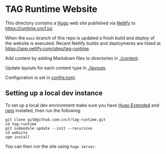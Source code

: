 # TAG Runtime Website

This directory contains a [Hugo](https://gohugo.io) web site published via [Netlify](https://www.netlify.com/) to <https://runtime.cncf.io/>.

When the `main` branch of this repo is updated a fresh build and deploy of the website is executed. Recent Netlify builds and deployments are listed at <https://app.netlify.com/sites/tag-runtime>.

Add content by adding Markdown files to directories in [./content](./content).

Update layouts for each content type in [./layouts](./layouts/).

Configuration is set in [config.toml](./config.toml).

## Setting up a local dev instance

To set up a local dev environment make sure you have [Hugo Extended](https://gohugo.io/installation/linux/#editions) and [npm](https://www.npmjs.com/) installed, then run the following:

```
git clone git@github.com:cncf/tag-runtime.git
cd tag-runtime
git submodule update --init --recursive
cd website
npm install
```

You can then run the site using `hugo server`.

